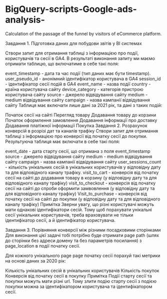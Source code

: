 # BigQuery-scripts-Google-ads-analysis-
Calculation of the passage of the funnel by visitors of eCommerce platform.

Завдання 1. Підготовка даних для побудови звітів у BI системах

Створи запит для отримання таблиці з інформацією про події, користувачів та сесії в GA4. В результаті виконання запиту ми маємо отримати таблицю, що включатиме в себе такі поля:

event_timestamp - дата та час події (тип даних має бути timestamp).
user_pseudo_id - анонімний ідентифікатор користувача в GA4
session_id - ідентифікатор сесії подій в GA4
event_name - назва події
country - країна користувача сайту
device_category - категорія пристрою користувача сайту
source - джерело відвідування сайту
medium - medium відвідування сайту
campaign - назва кампанії відвідування сайту
Таблиця має включати лише дані за 2021 рік, та дані з таких подій:

Початок сесії на сайті
Перегляд товару
Додавання товару до корзини
Початок оформлення замовлення
Додавання інформації про доставку
Додавання платіжної інформації
Покупка
Завдання 2. Розрахунок конверсій в розрізі дат та каналів трафіку
Створи запит для отримання таблиці з інформацією про конверсії від початку сесії до покупки. Результуюча таблиця має включати в себе такі поля:

event_date - дата старту сесії, що отримана з поля event_timestamp
source - джерело відвідування сайту
medium - medium відвідування сайту
campaign - назва кампанії відвідування сайту
user_sessions_count - кількість унікальних сесій в унікальних користувачів у відповідну дату та для відповідного каналу трафіку.
visit_to_cart - конверсія від початку сесії на сайті до додавання товару в корзину (у відповідну дату та для відповідного каналу трафіку)
visit_to_checkout - конверсія від початку сесії на сайті до спроби оформити замвовлення (у відповідну дату та для відповідного каналу трафіку)
Visit_to_purchase - конверсія від початку сесії на сайті до покупки (у відповідну дату та для відповідного каналу трафіку)
Примітка Зверни увагу, що різні користувачі можуть мати однакові ідентифікатори сесій. Тому щоб порахувати унікальні сесії унікальних користувачів, треба враховувати не тільки ідентифікатор сесії, а й ідентифікатор користувача.

Завдання 3. Порівняння конверсії між різними посадковими сторінками
Для виконання цієї задачі тобі потрібно буде отримати page path (шлях до сторінки без  адреси домену та без параметрів посилання) з page_location в події початку сесії.

Для кожного унікального page page початку сесії порахуй такі метрики на основі даних за 2020 рік:

Кількість унікальних сесій в унікальних користувачів
Кількість покупок
Конверсія від початку сесії в покупку
Примітка Події старту сесії та покупки можуть мати різні url. Тому злити подію старту сесії з подією покупки можна за ідентифікатором користувача та ідентифікатором сесії.

